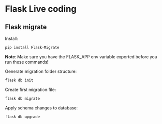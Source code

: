 # Flask Live coding

## Flask migrate

Install:

```bash
pip install Flask-Migrate
```

**Note**: Make sure you have the FLASK_APP env variable exported before you run these commands!

Generate migration folder structure:

```bash
flask db init
```

Create first migration file:

```bash
flask db migrate
```

Apply schema changes to database:

```bash
flask db upgrade
```
